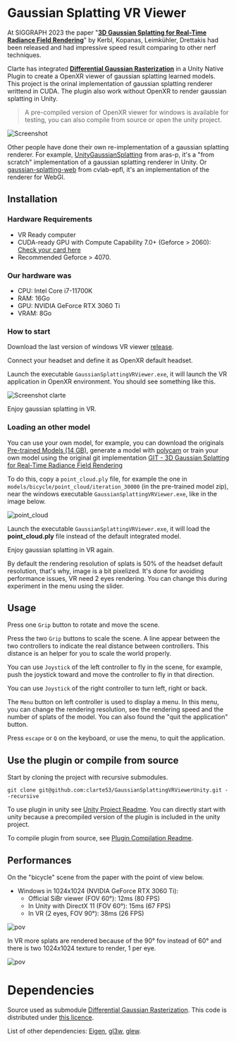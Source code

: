 # Gaussian Splatting VR Viewer

At SIGGRAPH 2023 the paper "[**3D Gaussian Splatting for Real-Time Radiance Field Rendering**](https://repo-sam.inria.fr/fungraph/3d-gaussian-splatting/)" by Kerbl, Kopanas, Leimkühler, Drettakis had been released and had impressive speed result comparing to other nerf techniques.

Clarte has integrated [**Differential Gaussian Rasterization**](https://github.com/graphdeco-inria/diff-gaussian-rasterization/tree/main) in a Unity Native Plugin to create a OpenXR viewer of gaussian splatting learned models. This project is the orinal implementation of gaussian splatting renderer writtend in CUDA. The plugin also work without OpenXR to render gaussian splatting in Unity.

> A pre-compiled version of OpenXR viewer for windows is available for testing, you can also compile from source or open the unity project.

![Screenshot](/screenshot.png)

Other people have done their own re-implementation of a gaussian splatting renderer. For example, [UnityGaussianSplatting](https://github.com/aras-p/UnityGaussianSplatting) from aras-p, it's a "from scratch" implementation of a gaussian splatting renderer in Unity. Or [gaussian-splatting-web](https://github.com/cvlab-epfl/gaussian-splatting-web) from cvlab-epfl, it's an implementation of the renderer for WebGl.

## Installation

### Hardware Requirements

- VR Ready computer
- CUDA-ready GPU with Compute Capability 7.0+ (Geforce > 2060): [Check your card here](https://developer.nvidia.com/cuda-gpus)
- Recommended Geforce > 4070.

### Our hardware was
  - CPU: Intel Core i7-11700K
  - RAM: 16Go
  - GPU: NVIDIA GeForce RTX 3060 Ti
  - VRAM: 8Go

### How to start

Download the last version of windows VR viewer [release](https://github.com/clarte53/GaussianSplattingVRViewerUnity/releases).

Connect your headset and define it as OpenXR default headset.

Launch the executable `GaussianSplattingVRViewer.exe`, it will launch the VR application in OpenXR environment. You should see something like this.

![Screenshot clarte](screen_default.png)

Enjoy gaussian splatting in VR.

### Loading an other model

You can use your own model, for example, you can download the originals [Pre-trained Models (14 GB)](https://repo-sam.inria.fr/fungraph/3d-gaussian-splatting/datasets/pretrained/models.zip), generate a model with [polycam](https://poly.cam/) or train your own model using the original git implementation [GIT - 3D Gaussian Splatting for Real-Time Radiance Field Rendering](https://github.com/graphdeco-inria/gaussian-splatting)

To do this, copy a `point_cloud.ply` file, for example the one in `models/bicycle/point_cloud/iteration_30000` (in the pre-trained model zip), near the windows executable `GaussianSplattingVRViewer.exe`, like in the image below.

![point_cloud](/point_cloud_ply.png)

Launch the executable `GaussianSplattingVRViewer.exe`, it will load the **point_cloud.ply** file instead of the default integrated model.

Enjoy gaussian splatting in VR again.

By default the rendering resolution of splats is 50% of the headset default resolution, that's why, image is a bit pixelized. It's done for avoiding performance issues, VR need 2 eyes rendering. You can change this during experiment in the menu using the slider.

## Usage

Press one `Grip` button to rotate and move the scene.

Press the two `Grip` buttons to scale the scene. A line appear between the two controllers to indicate the real distance between controllers. This distance is an helper for you to scale the world properly.

You can use `Joystick` of the left controller to fly in the scene, for example, push the joystick toward and move the controller to fly in that direction.

You can use `Joystick` of the right controller to turn left, right or back.

The `Menu` button on left controller is used to display a menu. In this menu, you can change the rendering resolution, see the rendering speed and the number of splats of the model. You can also found the "quit the application" button.

Press `escape` or `Q` on the keyboard, or use the menu, to quit the application.

## Use the plugin or compile from source

Start by cloning the project with recursive submodules.

```
git clone git@github.com:clarte53/GaussianSplattingVRViewerUnity.git --recursive
```

To use plugin in unity see [Unity Project Readme](/GaussianSplattingVRViewer/README.md). You can directly start with unity because a precompiled version of the plugin is included in the unity project.

To compile plugin from source, see [Plugin Compilation Readme](/UnityPlugin/README.md).

## Performances

On the "bicycle" scene from the paper with the point of view below.

- Windows in 1024x1024 (NVIDIA GeForce RTX 3060 Ti):
  - Official SiBr viewer (FOV 60°): 12ms (80 FPS)
  - In Unity with DirectX 11 (FOV 60°): 15ms (67 FPS)
  - In VR (2 eyes, FOV 90°): 38ms (26 FPS)

![pov](performance_pov.png)

In VR more splats are rendered because of the 90° fov instead of 60° and there is two 1024x1024 texture to render, 1 per eye.

![pov](performance_vr.png)

# Dependencies

Source used as submodule [Differential Gaussian Rasterization](https://github.com/graphdeco-inria/diff-gaussian-rasterization/tree/main). This code is distributed under [this licence](/GaussianSplattingLicence.md).

List of other dependencies: [Eigen](https://eigen.tuxfamily.org/index.php?title=Main_Page), [gl3w](https://github.com/skaslev/gl3w), [glew](https://glew.sourceforge.net/).

